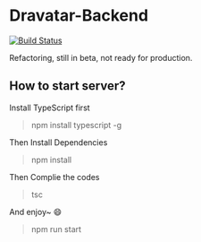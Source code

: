 # Dravatar-Backend
[![Build Status](https://travis-ci.org/frankwei98/Dravatar-BE.svg?branch=master)](https://travis-ci.org/frankwei98/Dravatar-BE)

Refactoring, still in beta, not ready for production.

## How to start server?

 Install TypeScript first

> npm install typescript -g

Then Install Dependencies

> npm install

Then Complie the codes

> tsc

And enjoy~ 😄

> npm run start

